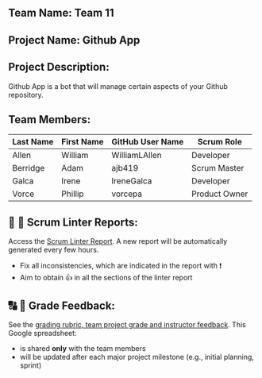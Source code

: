 ## Team Name: Team 11

## Project Name: Github App

## Project Description:
Github App is a bot that will manage certain aspects of your Github repository.

## Team Members:

Last Name       | First Name      | GitHub User Name     | Scrum Role
--------------- | --------------- | -------------------- | ---------------
Allen           | William         | WilliamLAllen        | Developer
Berridge        | Adam            | ajb419               | Scrum Master
Galca           | Irene           | IreneGalca           | Developer
Vorce           | Phillip         | vorcepa              | Product Owner



## :eyes: :memo: Scrum Linter Reports:
Access the [Scrum Linter Report](http://cs.boisestate.edu/~bdit/ScrumLinter/CS471F20ScrumLinterReports/CS471-F20-Team11_bUcKzGW8kiXSTBfmT0GJ440QRfR1uIP3cgTo55m5/). A new report will be automatically generated every few hours.
- Fix all inconsistencies, which are indicated in the report with :heavy_exclamation_mark:
- Aim to obtain :thumbsup: in all the sections of the linter report

## :capital_abcd: :mega: Grade Feedback:
See the [grading rubric, team project grade and instructor feedback](https://docs.google.com/spreadsheets/d/11Ap2NUuhVKSPgNAJGKZeRkEg7VN5ogEelouP9vHhRkM/edit?usp=sharing). This Google spreadsheet:
- is shared **only** with the team members
- will be updated after each major project milestone (e.g., initial planning, sprint)
